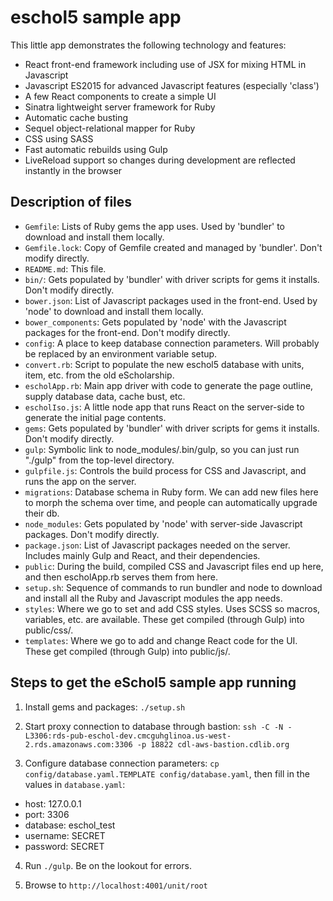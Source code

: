 eschol5 sample app
==================

This little app demonstrates the following technology and features:
* React front-end framework including use of JSX for mixing HTML in Javascript
* Javascript ES2015 for advanced Javascript features (especially 'class')
* A few React components to create a simple UI
* Sinatra lightweight server framework for Ruby
* Automatic cache busting
* Sequel object-relational mapper for Ruby
* CSS using SASS
* Fast automatic rebuilds using Gulp
* LiveReload support so changes during development are reflected instantly in the browser

Description of files
--------------------

* `Gemfile`: Lists of Ruby gems the app uses. Used by 'bundler' to download and install them locally.
* `Gemfile.lock`: Copy of Gemfile created and managed by 'bundler'. Don't modify directly.
* `README.md`: This file.
* `bin/`: Gets populated by 'bundler' with driver scripts for gems it installs. Don't modify directly.
* `bower.json`: List of Javascript packages used in the front-end. Used by 'node' to download and install them locally.
* `bower_components`: Gets populated by 'node' with the Javascript packages for the front-end. Don't modify directly.
* `config`: A place to keep database connection parameters. Will probably be replaced by an environment variable setup.
* `convert.rb`: Script to populate the new eschol5 database with units, item, etc. from the old eScholarship.
* `escholApp.rb`: Main app driver with code to generate the page outline, supply database data, cache bust, etc.
* `escholIso.js`: A little node app that runs React on the server-side to generate the initial page contents.
* `gems`: Gets populated by 'bundler' with driver scripts for gems it installs. Don't modify directly.
* `gulp`: Symbolic link to node_modules/.bin/gulp, so you can just run "./gulp" from the top-level directory.
* `gulpfile.js`: Controls the build process for CSS and Javascript, and runs the app on the server.
* `migrations`: Database schema in Ruby form. We can add new files here to morph the schema over time, and people can automatically upgrade their db.
* `node_modules`: Gets populated by 'node' with server-side Javascript packages. Don't modify directly.
* `package.json`: List of Javascript packages needed on the server. Includes mainly Gulp and React, and their dependencies.
* `public`: During the build, compiled CSS and Javascript files end up here, and then escholApp.rb serves them from here.
* `setup.sh`: Sequence of commands to run bundler and node to download and install all the Ruby and Javascript modules the app needs.
* `styles`: Where we go to set and add CSS styles. Uses SCSS so macros, variables, etc. are available. These get compiled (through Gulp) into public/css/.
* `templates`: Where we go to add and change React code for the UI. These get compiled (through Gulp) into public/js/.

Steps to get the eSchol5 sample app running
-------------------------------------------

1. Install gems and packages: `./setup.sh`

2. Start proxy connection to database through bastion: `ssh -C -N -L3306:rds-pub-eschol-dev.cmcguhglinoa.us-west-2.rds.amazonaws.com:3306 -p 18822 cdl-aws-bastion.cdlib.org`

3. Configure database connection parameters: `cp config/database.yaml.TEMPLATE config/database.yaml`, then fill in the values in `database.yaml`:
  * host: 127.0.0.1
  * port: 3306
  * database: eschol_test
  * username: SECRET
  * password: SECRET

4. Run `./gulp`. Be on the lookout for errors.

5. Browse to `http://localhost:4001/unit/root`

